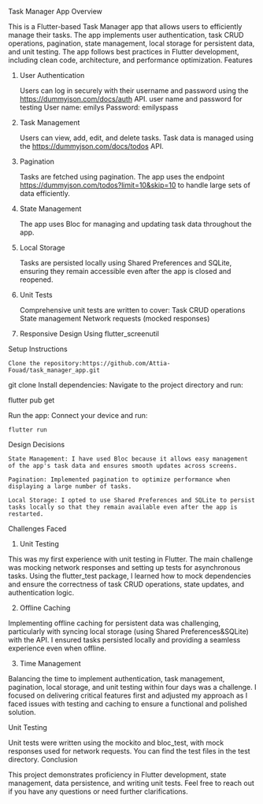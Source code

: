 Task Manager App
Overview

This is a Flutter-based Task Manager app that allows users to efficiently manage their tasks. The app implements user authentication, task CRUD operations, pagination, state management, local storage for persistent data, and unit testing. The app follows best practices in Flutter development, including clean code, architecture, and performance optimization.
Features
1. User Authentication

    Users can log in securely with their username and password using the https://dummyjson.com/docs/auth API.
    user name and password for testing
    User name: emilys
    Password: emilyspass

3. Task Management

    Users can view, add, edit, and delete tasks. Task data is managed using the https://dummyjson.com/docs/todos API.

4. Pagination

    Tasks are fetched using pagination. The app uses the endpoint https://dummyjson.com/todos?limit=10&skip=10 to handle large sets of data efficiently.

5. State Management

    The app uses Bloc for managing and updating task data throughout the app.

6. Local Storage

    Tasks are persisted locally using Shared Preferences and SQLite, ensuring they remain accessible even after the app is closed and reopened.

7. Unit Tests

    Comprehensive unit tests are written to cover:
        Task CRUD operations
        State management
        Network requests (mocked responses)

8. Responsive Design
    Using flutter_screenutil 

Setup Instructions

    Clone the repository:https://github.com/Attia-Fouad/task_manager_app.git

git clone 
Install dependencies: Navigate to the project directory and run:

flutter pub get

Run the app: Connect your device and run:

    flutter run

Design Decisions

    State Management: I have used Bloc because it allows easy management of the app's task data and ensures smooth updates across screens.

    Pagination: Implemented pagination to optimize performance when displaying a large number of tasks.

    Local Storage: I opted to use Shared Preferences and SQLite to persist tasks locally so that they remain available even after the app is restarted.

Challenges Faced

1. Unit Testing

This was my first experience with unit testing in Flutter. The main challenge was mocking network responses and setting up tests for asynchronous tasks. Using the flutter_test package, I learned how to mock dependencies and ensure the correctness of task CRUD operations, state updates, and authentication logic.

2. Offline Caching

Implementing offline caching for persistent data was challenging, particularly with syncing local storage (using Shared Preferences&SQLite) with the API. I ensured tasks persisted locally and providing a seamless experience even when offline.

3. Time Management

Balancing the time to implement authentication, task management, pagination, local storage, and unit testing within four days was a challenge. I focused on delivering critical features first and adjusted my approach as I faced issues with testing and caching to ensure a functional and polished solution.


Unit Testing

Unit tests were written using the mockito and bloc_test, with mock responses used for network requests. You can find the test files in the test directory.
Conclusion

This project demonstrates proficiency in Flutter development, state management, data persistence, and writing unit tests. Feel free to reach out if you have any questions or need further clarifications.
